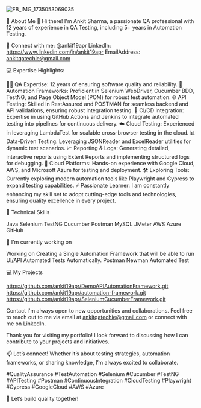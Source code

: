 ![FB_IMG_1735053069035](https://github.com/user-attachments/assets/c739e13e-d1c3-48c6-8ce9-159736c6d319)


🚀 About Me
👋 Hi there! I'm Ankit Sharma, a passionate QA professional with 12 years of experience in QA Testing, including 5+ years in Automation Testing.

🤝 Connect with me:
@ankit19apr
LinkedIn: https://www.linkedin.com/in/ankit19apr
EmailAddress: ankitqatechie@gmail.com

💻 Expertise Highlights:

🕵️‍♂️ QA Expertise: 12 years of ensuring software quality and reliability.
🤖 Automation Frameworks: Proficient in Selenium WebDriver, Cucumber BDD, TestNG, and Page Object Model (POM) for robust test automation.
🌐 API Testing: Skilled in RestAssured and POSTMAN for seamless backend and API validations, ensuring robust integration testing.
🔄 CI/CD Integration: Expertise in using GitHub Actions and Jenkins to integrate automated testing into pipelines for continuous delivery.
☁️ Cloud Testing: Experienced in leveraging LambdaTest for scalable cross-browser testing in the cloud.
📊 Data-Driven Testing: Leveraging JSONReader and ExcelReader utilities for dynamic test scenarios.
📈 Reporting & Logs: Generating detailed, interactive reports using Extent Reports and implementing structured logs for debugging.
🚀 Cloud Platforms: Hands-on experience with Google Cloud, AWS, and Microsoft Azure for testing and deployment.
🛠️ Exploring Tools: Currently exploring modern automation tools like Playwright and Cypress to expand testing capabilities.
⚡ Passionate Learner: I am constantly enhancing my skill set to adopt cutting-edge tools and technologies, ensuring quality excellence in every project.

💼 Technical Skills

Java Selenium TestNG Cucumber Postman MySQL JMeter AWS Azure GitHub 

🔭 I'm currently working on

Working on Creating a Single Automation Framework that will be able to run UI/API Automated Tests Automatically.
Postman Newman Automated Test

💻 My Projects

https://github.com/ankit19apr/DemoAPIAutomationFramework.git
https://github.com/ankit19apr/automation-framework.git
https://github.com/ankit19apr/SeleniumCucumberFramework.git

Contact
I'm always open to new opportunities and collaborations. Feel free to reach out to me via email at ankitqatechie@gmail.com or connect with me on LinkedIn.

Thank you for visiting my portfolio! I look forward to discussing how I can contribute to your projects and initiatives.

📫 Let’s connect! Whether it’s about testing strategies, automation frameworks, or sharing knowledge, I’m always excited to collaborate.

#QualityAssurance #TestAutomation #Selenium #Cucumber #TestNG #APITesting #Postman #ContinuousIntegration #CloudTesting #Playwright #Cypress #GoogleCloud #AWS #Azure

🎯 Let’s build quality together!
